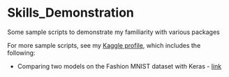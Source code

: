 # Skills_Demonstration
Some sample scripts to demonstrate my familiarity with various packages

For more sample scripts, see my [Kaggle profile](https://www.kaggle.com/khamad), which includes the following:
- Comparing two models on the Fashion MNIST dataset with Keras - [link](https://www.kaggle.com/khamad/keras-fashion-mnist)
